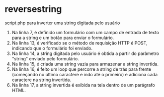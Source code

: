 # reversestring
script php para inverter uma string digitada pelo usuário
1. Na linha 7, é definido um formulário com um campo de entrada de texto para a string e um botão para enviar o formulário.
2. Na linha 13, é verificado se o método de requisição HTTP é POST, indicando que o formulário foi enviado.
3. Na linha 14, a string digitada pelo usuário é obtida a partir do parâmetro "string" enviado pelo formulário.
4. Na linha 15, é criada uma string vazia para armazenar a string invertida.
5. Na linha 16, é feito um loop que percorre a string de trás para frente (começando no último caractere e indo até o primeiro) e adiciona cada caractere na string invertida.
6. Na linha 17, a string invertida é exibida na tela dentro de um parágrafo HTML.
